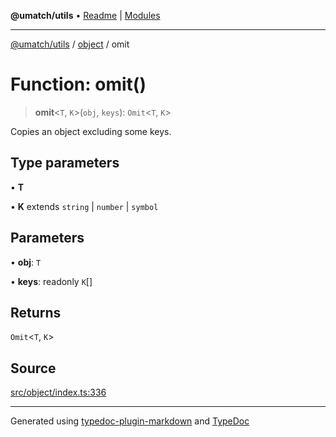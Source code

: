 **@umatch/utils** • [Readme](../../index.md) \| [Modules](../../modules.md)

***

[@umatch/utils](../../modules.md) / [object](../index.md) / omit

# Function: omit()

> **omit**\<`T`, `K`\>(`obj`, `keys`): `Omit`\<`T`, `K`\>

Copies an object excluding some keys.

## Type parameters

• **T**

• **K** extends `string` \| `number` \| `symbol`

## Parameters

• **obj**: `T`

• **keys**: readonly `K`[]

## Returns

`Omit`\<`T`, `K`\>

## Source

[src/object/index.ts:336](https://github.com/umatch-oficial/utils/blob/f37b7e4/src/object/index.ts#L336)

***

Generated using [typedoc-plugin-markdown](https://www.npmjs.com/package/typedoc-plugin-markdown) and [TypeDoc](https://typedoc.org/)
